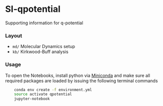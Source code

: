 # SI-qpotential
Supporting information for q-potential

### Layout

- `md/` Molecular Dynamics setup
- `kb/` Kirkwood-Buff analysis

### Usage

To open the Notebooks, install python via [Miniconda](https://conda.io/miniconda.html) and make sure all required packages are loaded
by issuing the following terminal commands

```bash
    conda env create -f environment.yml
    source activate qpotential
    jupyter-notebook
```
